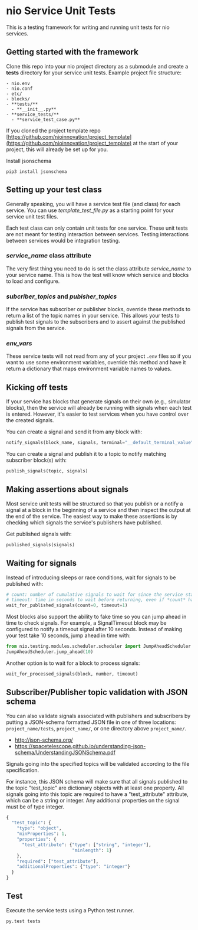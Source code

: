 # nio Service Unit Tests

This is a testing framework for writing and running unit tests for nio services.

## Getting started with the framework

Clone this repo into your nio project directory as a submodule and create a **tests** directory for your service unit tests. Example project file structure:

```
- nio.env
- nio.conf
- etc/
- blocks/
- **tests/**
  - **__init__.py**
- **service_tests/**
  - **service_test_case.py**
```

If you cloned the project template repo [https://github.com/nioinnovation/project_template](https://github.com/nioinnovation/project_template) at the start of your project, this will already be set up for you.

Install jsonschema

```
pip3 install jsonschema
```

## Setting up your test class

Generally speaking, you will have a service test file (and class) for each service. You can use *template_test_file.py* as a starting point for your service unit test files.

Each test class can only contain unit tests for one service. These unit tests are not meant for testing interaction between services. Testing interactions between services would be integration testing.

### *service_name* class attribute

The very first thing you need to do is set the class attribute *service_name* to your service name. This is how the test will know which service and blocks to load and configure.

### *subcriber_topics* and *pubisher_topics*

If the service has subscriber or publisher blocks, override these methods to return a list of the topic names in your service. This allows your tests to publish test signals to the subscribers and to assert against the published signals from the service.

### *env_vars*

These service tests will not read from any of your project `.env` files so if you want to use some environment variables, override this method and have it return a dictionary that maps environment variable names to values.

## Kicking off tests

If your service has blocks that generate signals on their own (e.g., simulator blocks), then the service will already be running with signals when each test is entered. However, it's easier to test services when you have control over the created signals.

You can create a signal and send it from any block with:

```python
notify_signals(block_name, signals, terminal="__default_terminal_value")
```
You can create a signal and publish it to a topic to notify matching subscriber block(s) with:

```python
publish_signals(topic, signals)
```

## Making assertions about signals

Most service unit tests will be structured so that you publish or a notify a signal at a block in the beginning of a service and then inspect the output at the end of the service. The easiest way to make these assertions is by checking which signals the service's publishers have published.

Get published signals with:

```python
published_signals(signals)
```

## Waiting for signals

Instead of introducing sleeps or race conditions, wait for signals to be published with:

```python
# count: number of cumulative signals to wait for since the service started
# timeout: time in seconds to wait before returning, even if *count* has not been reached
wait_for_published_signals(count=0, timeout=1)
```

Most blocks also support the ability to fake time so you can jump ahead in time to check signals. For example, a SignalTimeout block may be configured to notify a timeout signal after 10 seconds. Instead of making your test take 10 seconds, jump ahead in time with:

```python
from nio.testing.modules.scheduler.scheduler import JumpAheadScheduler
JumpAheadScheduler.jump_ahead(10)
```

Another option is to wait for a block to process signals:

```python
wait_for_processed_signals(block, number, timeout)
```

## Subscriber/Publisher topic validation with JSON schema

You can also validate signals associated with publishers and subscribers by putting
a JSON-schema formatted JSON file in one of three locations: `project_name/tests`, `project_name/`, or one directory above `project_name/`.

-  http://json-schema.org/
-  https://spacetelescope.github.io/understanding-json-schema/UnderstandingJSONSchema.pdf

Signals going into the specified topics will be validated according to the file specification.

For instance, this JSON schema will make sure that all signals published to the topic "test_topic"
are dictionary objects with at least one property. All signals going into this topic are
required to have a "test_attribute" attribute, which can be a string or integer.
Any additional properties on the signal must be of type integer.

```python
{
  "test_topic": {
    "type": "object",
    "minProperties": 1,
    "properties": {
      "test_attribute": {"type": ["string", "integer"],
                         "minlength": 1}
    },
    "required": ["test_attribute"],
    "additionalProperties": {"type": "integer"}
  }
}
```

## Test

Execute the service tests using a Python test runner.
```python
py.test tests
```

